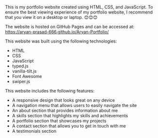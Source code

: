This is my portfolio website created using HTML, CSS, and JavaScript.
To ensure the best viewing experience of my portfolio website, I recommend that you view it on a desktop or laptop. 😊😊😊

The website is hosted on GitHub Pages and can be accessed at:
                              https://aryan-prasad-666.github.io/Aryan-Portfolio/

This website was built using the following technologies:

- HTML
- CSS
- JavaScript
- typed.js
- vanilla-tilt.js
- Font Awesome
- swiper.js

This website includes the following features:

- A responsive design that looks great on any device
- A navigation menu that allows users to easily navigate the site
- An about section that provides information about me
- A skills section that highlights my skills and achievements
- A portfolio section that showcases my projects
- A contact section that allows you to get in touch with me
- A testimonials section
